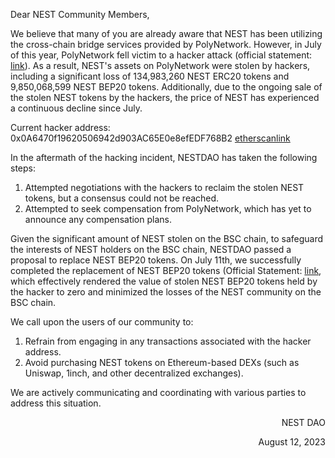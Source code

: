 Dear NEST Community Members,

We believe that many of you are already aware that NEST has been utilizing the cross-chain bridge services provided by PolyNetwork. However, in July of this year, PolyNetwork fell victim to a hacker attack (official statement: [link](https://twitter.com/PolyNetwork2/status/1675591279005106178)). As a result, NEST's assets on PolyNetwork were stolen by hackers, including a significant loss of 134,983,260 NEST ERC20 tokens and 9,850,068,599 NEST BEP20 tokens. Additionally, due to the ongoing sale of the stolen NEST tokens by the hackers, the price of NEST has experienced a continuous decline since July.

Current hacker address: 0x0A6470f19620506942d903AC65E0e8efEDF768B2 [etherscanlink](https://etherscan.io/address/0x0A6470f19620506942d903AC65E0e8efEDF768B2)

In the aftermath of the hacking incident, NESTDAO has taken the following steps:
1. Attempted negotiations with the hackers to reclaim the stolen NEST tokens, but a consensus could not be reached.
2. Attempted to seek compensation from PolyNetwork, which has yet to announce any compensation plans.

Given the significant amount of NEST stolen on the BSC chain, to safeguard the interests of NEST holders on the BSC chain, NESTDAO passed a proposal to replace NEST BEP20 tokens. On July 11th, we successfully completed the replacement of NEST BEP20 tokens (Official Statement: [link](https://twitter.com/NEST_Protocol/status/1678766351295606785), which effectively rendered the value of stolen NEST BEP20 tokens held by the hacker to zero and minimized the losses of the NEST community on the BSC chain.

We call upon the users of our community to:
1. Refrain from engaging in any transactions associated with the hacker address.
2. Avoid purchasing NEST tokens on Ethereum-based DEXs (such as Uniswap, 1inch, and other decentralized exchanges).

We are actively communicating and coordinating with various parties to address this situation.


<p align="right">NEST DAO</p>
<p align="right">August 12, 2023</p>
